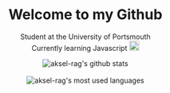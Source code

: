 <h1 align="center"> Welcome to my Github </h1>
<p align="center"> Student at the University of Portsmouth<br>Currently learning Javascript <img src="https://cdn.iconscout.com/icon/free/png-256/free-javascript-2038874-1720087.png" height="20" width="20"></p>
<div align="center">
  <img src="https://github-readme-stats.vercel.app/api?username=aksel-rag&show_icons=true&rank_icon=github&count_private=true&theme=dark" alt="aksel-rag's github stats">
  <br>
  <br>
  <img src="https://github-readme-stats.vercel.app/api/top-langs/?username=aksel-rag&&hide_langs_below=1&layout=pie&theme=dark" alt="aksel-rag's most used languages">
</div>
